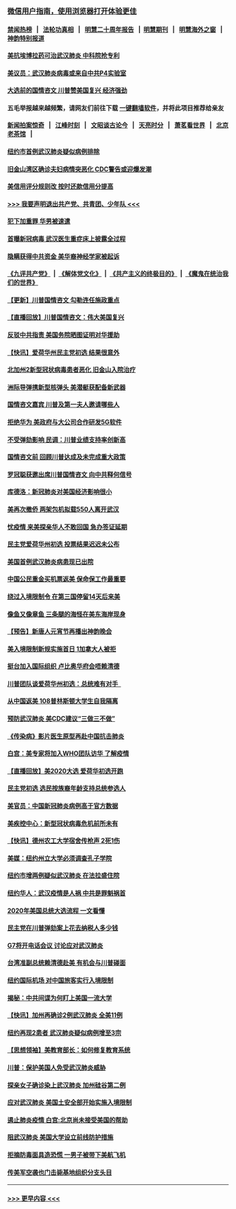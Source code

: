 ### [微信用户指南，使用浏览器打开体验更佳](https://github.com/gfw-breaker/banned-news1/blob/master/indexes/wechat-guide.md?t=0)
#### [禁闻热榜](热点新闻.md?t=0)  &nbsp;&nbsp;|&nbsp;&nbsp; [法轮功真相](https://github.com/gfw-breaker/truth/blob/master/README.md?t=0) &nbsp;&nbsp;|&nbsp;&nbsp; [明慧二十周年报告](https://github.com/gfw-breaker/mh-reports/blob/master/README.md?t=0) &nbsp;&nbsp;|&nbsp;&nbsp;[明慧期刊](https://github.com/gfw-breaker/mh-qikan) &nbsp;&nbsp;|&nbsp;&nbsp; [明慧海外之窗](https://github.com/gfw-breaker/mh-news/blob/master/README.md?t=0) &nbsp;&nbsp;|&nbsp;&nbsp; [神韵特别报道](https://github.com/gfw-breaker/mh-news/blob/master/shenyun.md?t=0)
#### [美抗埃博拉药可治武汉肺炎 中科院抢专利](../pages/nsc412/n11846409.md?t=02052202) 
#### [美议员：武汉肺炎病毒或来自中共P4实验室](../pages/nsc412/n11846043.md?t=02052202) 
#### [大选前的国情咨文 川普赞美国复兴 经济强劲](../pages/nsc412/n11845526.md?t=02052202) 
#### 五毛举报越来越频繁，请网友们前往下载 [一键翻墙软件](https://github.com/gfw-breaker/ssr-accounts)，并将此项目推荐给亲友
#### [新闻拍案惊奇](https://github.com/gfw-breaker/banned-news1/blob/master/pages/link4.md) &nbsp;&nbsp;|&nbsp;&nbsp; [江峰时刻](https://github.com/gfw-breaker/banned-news1/blob/master/pages/link4.md) &nbsp;&nbsp;|&nbsp;&nbsp; [文昭谈古论今](https://github.com/gfw-breaker/banned-news1/blob/master/pages/link4.md) &nbsp;&nbsp;|&nbsp;&nbsp; [天亮时分](https://github.com/gfw-breaker/banned-news1/blob/master/pages/link4.md) &nbsp;&nbsp;|&nbsp;&nbsp; [萧茗看世界](https://github.com/gfw-breaker/banned-news1/blob/master/pages/link4.md) &nbsp;&nbsp;|&nbsp;&nbsp; [北京老茶馆](https://github.com/gfw-breaker/banned-news1/blob/master/pages/link4.md) &nbsp;&nbsp;|&nbsp;&nbsp; 
#### [纽约市首例武汉肺炎疑似病例排除](../pages/nsc412/n11844989.md?t=02052202) 
#### [旧金山湾区确诊夫妇病情突恶化 CDC警告或迎爆发潮](../pages/nsc412/n11845730.md?t=02052202) 
#### [美信用评分规则改  按时还款信用分提高](../pages/nsc412/n11845488.md?t=02052202) 
#### [>>> 我要声明退出共产党、共青团、少年队 <<<](https://github.com/begood0513/goodnews/blob/master/quit/letter.md) 
#### [犯下加重罪 华男被速遣](../pages/nsc412/n11845476.md?t=02052202) 
#### [首曝新冠病毒 武汉医生重症床上披露全过程](../pages/nsc412/n11845150.md?t=02052202) 
#### [隐瞒获得中共资金 美华裔神经学家被起诉](../pages/nsc412/n11844879.md?t=02052202) 
#### [《九评共产党》](https://github.com/begood0513/9ping.md/blob/master/README.md) &nbsp;|&nbsp; [《解体党文化》](../../../../jtdwh.md/blob/master/README.md)  &nbsp;|&nbsp; [《共产主义的终极目的》](../../../../gczydzjmd.md/blob/master/README.md) &nbsp;|&nbsp; [《魔鬼在统治我们的世界》](../../../../mgztzwmdsj.md/blob/master/README.md) 
#### [【更新】川普国情咨文 勾勒连任施政重点](../pages/nsc412/n11845223.md?t=02052202) 
#### [【直播回放】川普国情咨文：伟大美国复兴](../pages/nsc412/n11842079.md?t=02052202) 
#### [反驳中共指责 美国务院晒图证明对华援助](../pages/nsc412/n11844859.md?t=02052202) 
#### [【快讯】爱荷华州民主党初选 结果很意外](../pages/nsc412/n11844878.md?t=02052202) 
#### [北加州2新型冠状病毒患者恶化 旧金山入院治疗](../pages/nsc412/n11844842.md?t=02052202) 
#### [洲际导弹携新型核弹头 美潜艇获配备新武器](../pages/nsc412/n11844680.md?t=02052202) 
#### [国情咨文嘉宾 川普及第一夫人邀请哪些人](../pages/nsc412/n11844712.md?t=02052202) 
#### [拒绝华为 美政府与大公司合作研发5G软件](../pages/nsc412/n11844625.md?t=02052202) 
#### [不受弹劾影响 民调：川普业绩支持率创新高](../pages/nsc412/n11844622.md?t=02052202) 
#### [国情咨文前 回顾川普达成及未完成重大政策](../pages/nsc412/n11844581.md?t=02052202) 
#### [罗冠聪获邀出席川普国情咨文 向中共释何信号](../pages/nsc412/n11844355.md?t=02052202) 
#### [库德洛：新冠肺炎对美国经济影响很小](../pages/nsc412/n11844418.md?t=02052202) 
#### [美再次撤侨 两架包机拟载550人离开武汉](../pages/nsc412/n11844407.md?t=02052202) 
#### [忧疫情 来美探亲华人不敢回国 急办签证延期](../pages/nsc412/n11843344.md?t=02052202) 
#### [民主党爱荷华州初选 投票结果迟迟未公布](../pages/nsc412/n11844207.md?t=02052202) 
#### [美国首例武汉肺炎病患现已出院](../pages/nsc412/n11842740.md?t=02052202) 
#### [中国公民重金买机票返美 保命保工作最重要](../pages/nsc412/n11843282.md?t=02052202) 
#### [绕过入境限制令  在第三国停留14天后来美](../pages/nsc412/n11843341.md?t=02052202) 
#### [像鱼又像章鱼 三条腿的海怪在美东海岸现身](../pages/nsc412/n11843092.md?t=02052202) 
#### [【预告】新唐人元宵节再播出神韵晚会](../pages/nsc412/n11843192.md?t=02052202) 
#### [美入境限制新规实施首日 1加拿大人被拒](../pages/nsc412/n11843058.md?t=02052202) 
#### [挺台加入国际组织 卢比奥华府会唔赖清德](../pages/nsc412/n11843023.md?t=02052202) 
#### [川普团队谈爱荷华州初选：总统难有对手  ](../pages/nsc412/n11842867.md?t=02052202) 
#### [从中国返美 108普林斯顿大学生自我隔离](../pages/nsc412/n11842714.md?t=02052202) 
#### [预防武汉肺炎 美CDC建议“三做三不做”](../pages/nsc412/n11842700.md?t=02052202) 
#### [《传染病》影片医生原型再赴中国抗击肺炎](../pages/nsc412/n11842626.md?t=02052202) 
#### [白宫：美专家将加入WHO团队访华 了解疫情](../pages/nsc412/n11842198.md?t=02052202) 
#### [【直播回放】美2020大选 爱荷华初选开跑](../pages/nsc412/n11841820.md?t=02052202) 
#### [民主党初选 选民按族裔年龄支持总统参选人](../pages/nsc412/n11842239.md?t=02052202) 
#### [美官员：中国新冠肺炎病例高于官方数据](../pages/nsc412/n11842452.md?t=02052202) 
#### [美疾控中心：新型冠状病毒危机前所未有](../pages/nsc412/n11842406.md?t=02052202) 
#### [【快讯】德州农工大学宿舍传枪声 2死1伤](../pages/nsc412/n11842279.md?t=02052202) 
#### [美媒：纽约州立大学必须调查孔子学院](../pages/nsc412/n11840637.md?t=02052202) 
#### [纽约市增两例疑似武汉肺炎 在法拉盛住院](../pages/nsc412/n11840625.md?t=02052202) 
#### [纽约华人：武汉疫情是人祸 中共是罪魁祸首](../pages/nsc412/n11840631.md?t=02052202) 
#### [2020年美国总统大选流程 一文看懂](../pages/nsc412/n11842056.md?t=02052202) 
#### [民主党在川普弹劾案上花去纳税人多少钱](../pages/nsc412/n11841941.md?t=02052202) 
#### [G7将开电话会议 讨论应对武汉肺炎](../pages/nsc412/n11841658.md?t=02052202) 
#### [台湾准副总统赖清德赴美 有机会与川普碰面](../pages/nsc412/n11841332.md?t=02052202) 
#### [纽约国际机场  对中国旅客实行入境限制](../pages/nsc412/n11840619.md?t=02052202) 
#### [揭秘：中共间谍为何盯上美国一流大学](../pages/nsc412/n11840270.md?t=02052202) 
#### [【快讯】加州再确诊2例武汉肺炎 全美11例](../pages/nsc412/n11840339.md?t=02052202) 
#### [纽约再现2患者 武汉肺炎疑似病例增至3宗](../pages/nsc412/n11840010.md?t=02052202) 
#### [【思想领袖】美教育部长：如何修复教育系统](../pages/nsc412/n11690865.md?t=02052202) 
#### [川普：保护美国人免受武汉肺炎威胁](../pages/nsc412/n11839718.md?t=02052202) 
#### [探亲女子确诊染上武汉肺炎 加州硅谷第二例](../pages/nsc412/n11839784.md?t=02052202) 
#### [应对武汉肺炎 美国土安全部开始实施入境限制](../pages/nsc412/n11839729.md?t=02052202) 
#### [遏止肺炎疫情 白宫:北京尚未接受美国的帮助](../pages/nsc412/n11839660.md?t=02052202) 
#### [阻武汉肺炎 美国大学设立前线防护措施](../pages/nsc412/n11839479.md?t=02052202) 
#### [拒摘防毒面具造恐慌 一男子被带下美航飞机](../pages/nsc412/n11839455.md?t=02052202) 
#### [传美军空袭也门击毙基地组织分支头目](../pages/nsc412/n11839210.md?t=02052202) 

----
#### [ >>> 更早内容 <<< ](../indexes/nsc412-earlier.md)
